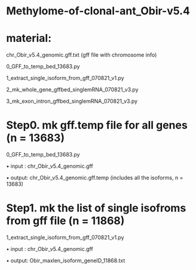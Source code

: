 # Methylome-of-clonal-ant_Obir-v5.4
# material: 
chr_Obir_v5.4_genomic.gff.txt (gff file with chromosome info)

0_GFF_to_temp_bed_13683.py

1_extract_single_isoform_from_gff_070821_v1.py

2_mk_whole_gene_gffbed_singlemRNA_070821_v3.py

3_mk_exon_intron_gffbed_singlemRNA_070821_v3.py

# Step0. mk gff.temp file for all genes (n = 13683)
0_GFF_to_temp_bed_13683.py

• input : chr_Obir_v5.4_genomic.gff

• output: chr_Obir_v5.4_genomic.gff.temp (includes all the isoforms, n = 13683)
  
# Step1. mk the list of single isofroms from gff file (n = 11868)
1_extract_single_isoform_from_gff_070821_v1.py

• input : chr_Obir_v5.4_genomic.gff

• output: Obir_maxlen_isoform_geneID_11868.txt
